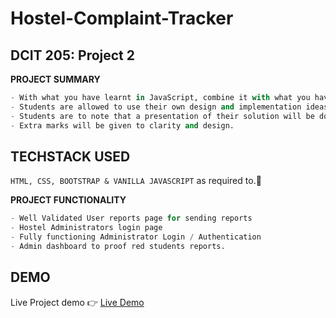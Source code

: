 # Hostel-Complaint-Tracker
## DCIT 205: Project 2
**PROJECT SUMMARY**
``` python
- With what you have learnt in JavaScript, combine it with what you have learnt with HTML and CSS and create a Hostel Report-Tracker System. - This project is to be done in your self-made groups. Your tracker system should allow users lodge any form of complaints to their Hall administrators as its basic requirement.
- Students are allowed to use their own design and implementation ideas but must make sure their project fulfills its basic purpose.
- Students are to note that a presentation of their solution will be done in class in the 8th week.
- Extra marks will be given to clarity and design.
```

## TECHSTACK USED
`HTML, CSS, BOOTSTRAP & VANILLA JAVASCRIPT` as required to.👀

**PROJECT FUNCTIONALITY**
``` python
- Well Validated User reports page for sending reports
- Hostel Administrators login page
- Fully functioning Administrator Login / Authentication 
- Admin dashboard to proof red students reports.
```

## DEMO
Live Project demo 👉 <a href = "https://genuis-reports-tracker.netlify.app" target="_blank">Live Demo</a>